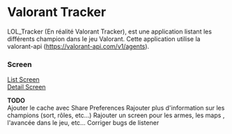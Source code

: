 # Valorant Tracker

LOL_Tracker (En réalité Valorant Tracker), est une application listant les différents champion dans le jeu Valorant. 
Cette application utilise la valorant-api (https://valorant-api.com/v1/agents).

### Screen ###
<a href="https://github.com/TLZZ-okey/LOL_Tracker/blob/master/app/src/main/res/drawable/list_screen.png">List Screen</a>
<br>
<a href="https://github.com/TLZZ-okey/LOL_Tracker/blob/master/app/src/main/res/drawable/detail_screen.png">Detail Screen</a>

<b> TODO </b>
<br>
Ajouter le cache avec Share Preferences
Rajouter plus d'information sur les champions (sort, rôles, etc...)
Rajouter un screen pour les armes, les maps , l'avancée dans le jeu, etc...
Corriger bugs de listener 